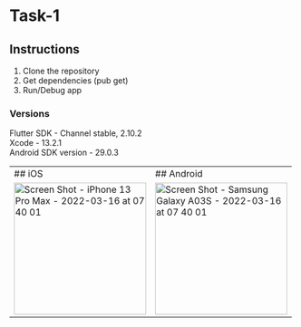 # Task-1

## Instructions

 1. Clone the repository
 2. Get dependencies (pub get)
 3. Run/Debug app

### Versions

Flutter SDK - Channel stable, 2.10.2 <br>
Xcode - 13.2.1 <br>
Android SDK version - 29.0.3 <br>

<table>
<tr>
<td> 
 ## iOS 

<td> 
 ## Android 

<tr><td>

<img width="233" alt="Screen Shot - iPhone 13 Pro Max - 2022-03-16 at 07 40 01" src="https://user-images.githubusercontent.com/33307043/158506029-b8d95812-9533-40ff-910f-6410e49ffce9.png">
  
<td>
  
<img width="233" alt="Screen Shot - Samsung Galaxy A03S - 2022-03-16 at 07 40 01" src="https://user-images.githubusercontent.com/33307043/158506538-8d8622b2-85f8-4a24-ab71-ad516bac9d50.jpg">
  
<tr>




